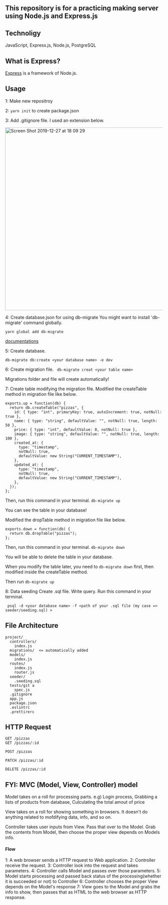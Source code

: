 ## This repository is for a practicing making server using Node.js and Express.js

## Technoligy
JavaScript, Express.js, Node.js, PostgreSQL


## What is Express?

[Express](http://expressjs.com/) is a framework of Node.js.



## Usage
1: Make new repositroy

2: ```yarn init```  to create package.json

3: Add .gitignore file. I used an extension below.

<img width="583" alt="Screen Shot 2019-12-27 at 18 09 29" src="https://user-images.githubusercontent.com/45124890/71510991-16dd4880-28d4-11ea-97f9-cc080072727b.png">

4: Create database.json for using db-migrate
You might want to install 'db-migrate' command globally.

```yarn global add db-migrate```

[documentations](https://db-migrate.readthedocs.io/en/v0.10.x/)
   

5: Create database.
 
 ```db-migrate db:create <your database name> -e dev```


6: Create migration file.
``` db-migrate creat <your table name>```

Migrations folder and file will create automatically!

7: Create table modifying the migration file.
Modified the createTable method in migration file like below.

``` 
exports.up = function(db) {
  return db.createTable("pizzas", {
    id: { type: "int", primaryKey: true, autoIncrement: true, notNull: true },
    name: { type: "string", defaultValue: "", notNull: true, length: 50 },
    price: { type: "int", defaultValue: 0, notNull: true },
    image: { type: "string", defaultValue: "", notNull: true, length: 100 },
    created_at: {
      type: "timestamp",
      notNull: true,
      defaultValue: new String("CURRENT_TIMESTAMP"),
    },
    updated_at: {
      type: "timestamp",
      notNull: true,
      defaultValue: new String("CURRENT_TIMESTAMP"),
    },
  });
};
```

Then, run this command in your terminal.
``` db-migrate up ```

You can see the table in your database!

Modified the dropTable method in migration file like below.

```
exports.down = function(db) {
  return db.dropTable("pizzas");
};
```

Then, run this command in your terminal.
``` db-migrate down ```

You will be able to delete the table in your database.


When you modify the table later, you need to 
```db-migrate down```
first, then modified inside the createTable method.

Then run
``` db-migrate up ```


8: Data seeding
Create .sql file. Write query. Run this command in your terminal.

``` psql -d <your database name> -f <path of your .sql file (my case => seeder/seeding.sql) >```


## File Architecture

```
project/
  controllers/
    index.js
  migrations/  <= automatically added
  models/
    index.js
  routes/
    index.js
    router.js
  seeder/
    .seeding.sql
  tests/git a
    spec.js
  .gitignore
  app.js
  package.json
  .eslintrc
  .prettirerc
```

## HTTP Request

```
GET /pizzas
GET /pizzas/:id

POST /pizzas

PATCH /pizzas/:id

DELETE /pizzas/:id
```


## FYI: MVC (Model, View, Controller) model
Model takes on a roll for processing parts.
e.g) Login process, Grabbing a lists of products from database, Culculating the total amout of price

View takes on a roll for showing something in browsers.
It doesn't do anything related to mofdifying data, info, and so on. 

Controller takes user inputs from View. Pass that over to the Model. Grab the contents from Model, then choose the proper view depends on Models info.


#### Flow

1: A web browser sends a HTTP request to Web application.
2: Controller receive the request.
3: Controller look into the request and takes parameters.
4: Controller calls Model and passes over those parameters.
5: Model starts processing and passed back status of the processing(whether it is succeeded or not) to Controller
6: Controller chooses the proper View depends on the Model's response
7: View goes to the Model and grabs the info to show, then passes that as HTML to the web browser as HTTP response.




